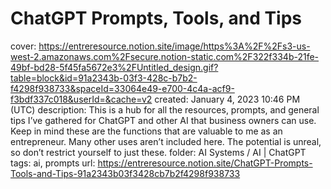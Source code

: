 # ChatGPT Prompts, Tools, and Tips

cover: https://entreresource.notion.site/image/https%3A%2F%2Fs3-us-west-2.amazonaws.com%2Fsecure.notion-static.com%2F322f334b-21fe-49bf-bd28-5f45fa5672e3%2FUntitled_design.gif?table=block&id=91a2343b-03f3-428c-b7b2-f4298f938733&spaceId=33064e49-e700-4c4a-acf9-f3bdf337c018&userId=&cache=v2
created: January 4, 2023 10:46 PM (UTC)
description: This is a hub for all the resources, prompts, and general tips I’ve gathered for ChatGPT and other AI that business owners can use. Keep in mind these are the functions that are valuable to me as an entrepreneur. Many other uses aren’t included here. The potential is unreal, so don’t restrict yourself to just these.
folder: AI Systems / AI | ChatGPT
tags: ai, prompts
url: https://entreresource.notion.site/ChatGPT-Prompts-Tools-and-Tips-91a2343b03f3428cb7b2f4298f938733